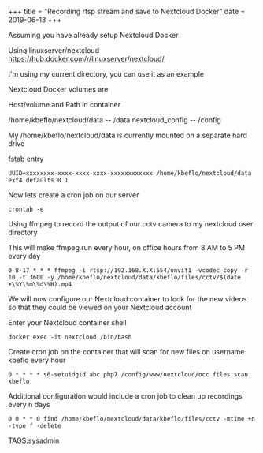 +++
title = "Recording rtsp stream and save to Nextcloud Docker"
date = 2019-06-13
+++

Assuming you have already setup Nextcloud Docker

Using linuxserver/nextcloud https://hub.docker.com/r/linuxserver/nextcloud/

I'm using my current directory, you can use it as an example

Nextcloud Docker volumes are

Host/volume and Path in container

/home/kbeflo/nextcloud/data -- /data
nextcloud_config -- /config

My /home/kbeflo/nextcloud/data is currently mounted on a separate hard drive

fstab entry

    UUID=xxxxxxxx-xxxx-xxxx-xxxx-xxxxxxxxxxxx /home/kbeflo/nextcloud/data ext4 defaults 0 1

Now lets create a cron job on our server

    crontab -e

Using ffmpeg to record the output of our cctv camera to my nextcloud user directory

This will make ffmpeg run every hour, on office hours from 8 AM to 5 PM every day

    0 8-17 * * * ffmpeg -i rtsp://192.168.X.X:554/onvif1 -vcodec copy -r 10 -t 3600 -y /home/kbeflo/nextcloud/data/kbeflo/files/cctv/$(date +\%Y\%m\%d\%H).mp4

We will now configure our Nextcloud container to look for the new videos so that they could be viewed on your Nextcloud account

Enter your Nextcloud container shell

    docker exec -it nextcloud /bin/bash

Create cron job on the container that will scan for new files on username kbeflo every hour

    0 * * * * s6-setuidgid abc php7 /config/www/nextcloud/occ files:scan kbeflo

Additional configuration would include a cron job to clean up recordings every n days

    0 0 * * 0 find /home/kbeflo/nextcloud/data/kbeflo/files/cctv -mtime +n -type f -delete

TAGS:sysadmin
